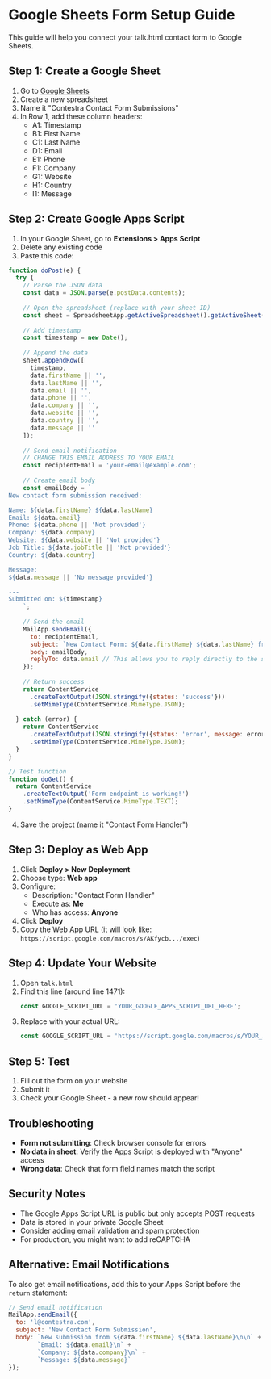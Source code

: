 # Google Sheets Form Setup Guide

This guide will help you connect your talk.html contact form to Google Sheets.

## Step 1: Create a Google Sheet

1. Go to [Google Sheets](https://sheets.google.com)
2. Create a new spreadsheet
3. Name it "Contestra Contact Form Submissions"
4. In Row 1, add these column headers:
   - A1: Timestamp
   - B1: First Name
   - C1: Last Name  
   - D1: Email
   - E1: Phone
   - F1: Company
   - G1: Website
   - H1: Country
   - I1: Message

## Step 2: Create Google Apps Script

1. In your Google Sheet, go to **Extensions > Apps Script**
2. Delete any existing code
3. Paste this code:

```javascript
function doPost(e) {
  try {
    // Parse the JSON data
    const data = JSON.parse(e.postData.contents);
    
    // Open the spreadsheet (replace with your sheet ID)
    const sheet = SpreadsheetApp.getActiveSpreadsheet().getActiveSheet();
    
    // Add timestamp
    const timestamp = new Date();
    
    // Append the data
    sheet.appendRow([
      timestamp,
      data.firstName || '',
      data.lastName || '',
      data.email || '',
      data.phone || '',
      data.company || '',
      data.website || '',
      data.country || '',
      data.message || ''
    ]);
    
    // Send email notification
    // CHANGE THIS EMAIL ADDRESS TO YOUR EMAIL
    const recipientEmail = 'your-email@example.com';
    
    // Create email body
    const emailBody = `
New contact form submission received:

Name: ${data.firstName} ${data.lastName}
Email: ${data.email}
Phone: ${data.phone || 'Not provided'}
Company: ${data.company}
Website: ${data.website || 'Not provided'}
Job Title: ${data.jobTitle || 'Not provided'}
Country: ${data.country}

Message:
${data.message || 'No message provided'}

---
Submitted on: ${timestamp}
    `;
    
    // Send the email
    MailApp.sendEmail({
      to: recipientEmail,
      subject: `New Contact Form: ${data.firstName} ${data.lastName} from ${data.company}`,
      body: emailBody,
      replyTo: data.email // This allows you to reply directly to the submitter
    });
    
    // Return success
    return ContentService
      .createTextOutput(JSON.stringify({status: 'success'}))
      .setMimeType(ContentService.MimeType.JSON);
      
  } catch (error) {
    return ContentService
      .createTextOutput(JSON.stringify({status: 'error', message: error.toString()}))
      .setMimeType(ContentService.MimeType.JSON);
  }
}

// Test function
function doGet() {
  return ContentService
    .createTextOutput('Form endpoint is working!')
    .setMimeType(ContentService.MimeType.TEXT);
}
```

4. Save the project (name it "Contact Form Handler")

## Step 3: Deploy as Web App

1. Click **Deploy > New Deployment**
2. Choose type: **Web app**
3. Configure:
   - Description: "Contact Form Handler"
   - Execute as: **Me**
   - Who has access: **Anyone**
4. Click **Deploy**
5. Copy the Web App URL (it will look like: `https://script.google.com/macros/s/AKfycb.../exec`)

## Step 4: Update Your Website

1. Open `talk.html`
2. Find this line (around line 1471):
   ```javascript
   const GOOGLE_SCRIPT_URL = 'YOUR_GOOGLE_APPS_SCRIPT_URL_HERE';
   ```
3. Replace with your actual URL:
   ```javascript
   const GOOGLE_SCRIPT_URL = 'https://script.google.com/macros/s/YOUR_ACTUAL_ID/exec';
   ```

## Step 5: Test

1. Fill out the form on your website
2. Submit it
3. Check your Google Sheet - a new row should appear!

## Troubleshooting

- **Form not submitting**: Check browser console for errors
- **No data in sheet**: Verify the Apps Script is deployed with "Anyone" access
- **Wrong data**: Check that form field names match the script

## Security Notes

- The Google Apps Script URL is public but only accepts POST requests
- Data is stored in your private Google Sheet
- Consider adding email validation and spam protection
- For production, you might want to add reCAPTCHA

## Alternative: Email Notifications

To also get email notifications, add this to your Apps Script before the `return` statement:

```javascript
// Send email notification
MailApp.sendEmail({
  to: 'l@contestra.com',
  subject: 'New Contact Form Submission',
  body: `New submission from ${data.firstName} ${data.lastName}\n\n` +
        `Email: ${data.email}\n` +
        `Company: ${data.company}\n` +
        `Message: ${data.message}`
});
```